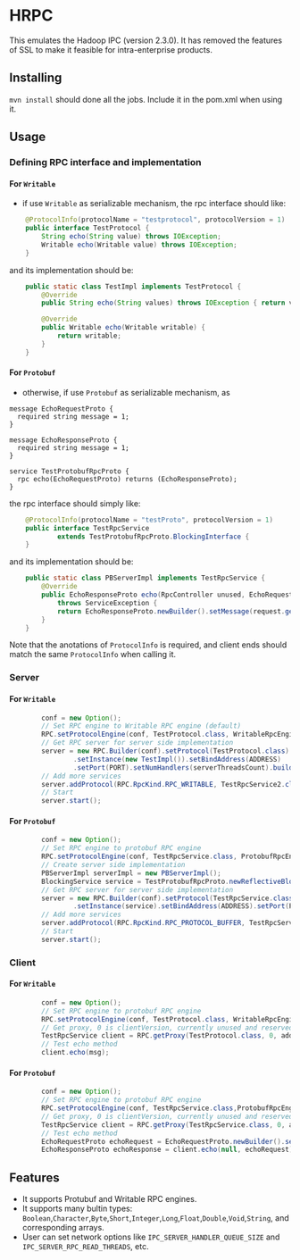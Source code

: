 # HRPC

This emulates the Hadoop IPC (version 2.3.0). It has removed the features of SSL to make it feasible for intra-enterprise products.

## Installing
`mvn install` should done all the jobs. Include it in the pom.xml when using it.

## Usage 
### Defining RPC interface and implementation
#### For `Writable`
* if use `Writable` as serializable mechanism, the rpc interface should like:
```java
    @ProtocolInfo(protocolName = "testprotocol", protocolVersion = 1)
    public interface TestProtocol {
        String echo(String value) throws IOException;
        Writable echo(Writable value) throws IOException;
    }
```
and its implementation should be:
```java
    public static class TestImpl implements TestProtocol {
        @Override
        public String echo(String values) throws IOException { return values; }

        @Override
        public Writable echo(Writable writable) {
            return writable;
        }
    }
```
#### For `Protobuf`
* otherwise, if use `Protobuf` as serializable mechanism, as
```
message EchoRequestProto {
  required string message = 1;
}

message EchoResponseProto {
  required string message = 1;
}

service TestProtobufRpcProto {
  rpc echo(EchoRequestProto) returns (EchoResponseProto);
}
```
the rpc interface should simply like:
```java
    @ProtocolInfo(protocolName = "testProto", protocolVersion = 1)
    public interface TestRpcService
            extends TestProtobufRpcProto.BlockingInterface {
    }
```
and its implementation should be:
```java
    public static class PBServerImpl implements TestRpcService {
        @Override
        public EchoResponseProto echo(RpcController unused, EchoRequestProto request) 
            throws ServiceException {
            return EchoResponseProto.newBuilder().setMessage(request.getMessage()).build();
        }
    }
```
Note that the anotations of `ProtocolInfo` is required, and client ends should match the same `ProtocolInfo` when calling it.

### Server
#### For `Writable`
```java
        conf = new Option();
        // Set RPC engine to Writable RPC engine (default)
        RPC.setProtocolEngine(conf, TestProtocol.class, WritableRpcEngine.class);
        // Get RPC server for server side implementation
        server = new RPC.Builder(conf).setProtocol(TestProtocol.class)
                .setInstance(new TestImpl()).setBindAddress(ADDRESS)
                .setPort(PORT).setNumHandlers(serverThreadsCount).build();
        // Add more services
        server.addProtocol(RPC.RpcKind.RPC_WRITABLE, TestRpcService2.class,service2);
        // Start
        server.start();
```

#### For `Protobuf`
```java
        conf = new Option();
        // Set RPC engine to protobuf RPC engine
        RPC.setProtocolEngine(conf, TestRpcService.class, ProtobufRpcEngine.class);
        // Create server side implementation
        PBServerImpl serverImpl = new PBServerImpl();
        BlockingService service = TestProtobufRpcProto.newReflectiveBlockingService(serverImpl);
        // Get RPC server for server side implementation
        server = new RPC.Builder(conf).setProtocol(TestRpcService.class)
                .setInstance(service).setBindAddress(ADDRESS).setPort(PORT).build();
        // Add more services
        server.addProtocol(RPC.RpcKind.RPC_PROTOCOL_BUFFER, TestRpcService2.class,service2);
        // Start
        server.start();
```


### Client
#### For `Writable`
```java
        conf = new Option();
        // Set RPC engine to protobuf RPC engine
        RPC.setProtocolEngine(conf, TestProtocol.class, WritableRpcEngine.class);
        // Get proxy, 0 is clientVersion, currently unused and reserved
        TestRpcService client = RPC.getProxy(TestProtocol.class, 0, addr, conf);
        // Test echo method
        client.echo(msg);
```
#### For `Protobuf`
```java
        conf = new Option();
        // Set RPC engine to protobuf RPC engine
        RPC.setProtocolEngine(conf, TestRpcService.class,ProtobufRpcEngine.class);
        // Get proxy, 0 is clientVersion, currently unused and reserved
        TestRpcService client = RPC.getProxy(TestRpcService.class, 0, addr, conf);
        // Test echo method
        EchoRequestProto echoRequest = EchoRequestProto.newBuilder().setMessage("hello").build();
        EchoResponseProto echoResponse = client.echo(null, echoRequest);
```
## Features
* It supports Protubuf and Writable RPC engines.
* It supports many bultin types: `Boolean`,`Character`,`Byte`,`Short`,`Integer`,`Long`,`Float`,`Double`,`Void`,`String`, and corresponding arrays.
* User can set network options like `IPC_SERVER_HANDLER_QUEUE_SIZE` and `IPC_SERVER_RPC_READ_THREADS`, etc.

